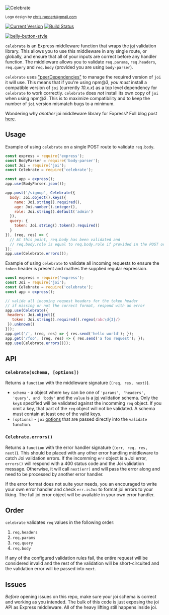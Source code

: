 ![Celebrate](https://github.com/continuationlabs/celebrate/raw/master/images/logo.png)

<sub>Logo design by chris.ruppert@gmail.com</sub>

[![Current Version](https://img.shields.io/npm/v/celebrate.svg)](https://www.npmjs.org/package/celebrate)
[![Build Status](https://travis-ci.org/continuationlabs/celebrate.svg?branch=master)](https://travis-ci.org/continuationlabs/celebrate)

[![belly-button-style](https://cdn.rawgit.com/continuationlabs/belly-button/master/badge.svg)](https://github.com/continuationlabs/belly-button)

`celebrate` is an Express middleware function that wraps the [joi](https://github.com/hapijs/joi) validation library. This allows you to use this middleware in any single route, or globally, and ensure that all of your inputs are correct before any handler function. The middleware allows you to validate `req.params`, `req.headers`, `req.query` and `req.body` (provided you are using `body-parser`).

`celebrate` uses ["peerDependencies"](https://docs.npmjs.com/files/package.json#peerdependencies) to manage the required version of `joi` it will use. This means that if you're using npm@3, *you must* install a compatible version of `joi` (currently *10.x.x*) as a top level dependency for `celebrate` to work correctly. `celebrate` does *not* install its own copy of `joi` when using npm@3. This is to maximize compatibility and to keep the number of `joi` version mismatch bugs to a minimum.

Wondering why *another* joi middleware library for Express? Full blog post [here](https://blog.continuation.io/time-to-clelebrate/).

## Usage

Example of using `celebrate` on a single POST route to validate `req.body`.
```js
const express = require('express');
const BodyParser = require('body-parser');
const Joi = require('joi');
const Celebrate = require('celebrate');

const app = express();
app.use(BodyParser.json());

app.post('/signup', Celebrate({
  body: Joi.object().keys({
    name: Joi.string().required(),
    age: Joi.number().integer(),
    role: Joi.string().default('admin')
  }),
  query: {
    token: Joi.string().token().required()
  }
}), (req, res) => {
  // At this point, req.body has been validated and 
  // req.body.role is equal to req.body.role if provided in the POST or set to 'admin' by joi
});
app.use(Celebrate.errors());
``` 

Example of using `celebrate` to validate all incoming requests to ensure the `token` header is present and mathes the supplied regular expression.
```js
const express = require('express');
const Joi = require('joi');
const Celebrate = require('celebrate');
const app = express();

// valide all incoming request headers for the token header
// if missing or not the correct format, respond with an error
app.use(Celebrate({
 headers: Joi.object({
   token: Joi.string().required().regex(/abc\d{3}/)
 }).unknown()
}));
app.get('/', (req, res) => { res.send('hello world'); });
app.get('/foo', (req, res) => { res.send('a foo request'); });
app.use(Celebrate.errors()));
```

## API

### `Celebrate(schema, [options])`

Returns a `function` with the middleware signature (`(req, res, next)`).

- `schema` - a object where `key` can be one of `'params', 'headers', 'query', and 'body'` and the `value` is a [joi](https://github.com/hapijs/joi/blob/master/API.md) validation schema. Only the `key`s specified will be validated against the incomming `req` object. If you omit a key, that part of the `req` object will not be validated. A schema must contain at least one of the valid keys. 
- `[options]` - `joi` [options](https://github.com/hapijs/joi/blob/master/API.md#validatevalue-schema-options-callback) that are passed directly into the `validate` function.

### `Celebrate.errors()`

Returns a `function` with the error handler signature (`(err, req, res, next)`). This should be placed with any other error handling middleware to catch Joi validation errors. If the incomming `err` object is a Joi error, `errors()` will respond with a 400 status code and the Joi validation message. Otherwise, it will call `next(err)` and will pass the error along and need to be processed by another error handler.

If the error format does not suite your needs, you an encouraged to write your own error handler and check `err.isJoi` to format joi errors to your liking. The full joi error object will be available in your own error handler.

## Order

`celebrate` validates `req` values in the following order:

1. `req.headers`
2. `req.params`
3. `req.query`
4. `req.body`

If any of the configured validation rules fail, the entire request will be considered invalid and the rest of the validation will be short-circuited and the validation error will be passed into `next`. 

## Issues

*Before* opening issues on this repo, make sure your joi schema is correct and working as you intended. The bulk of this code is just exposing the joi API as Express middleware. All of the heavy lifting still happens inside joi. 
